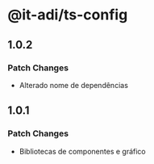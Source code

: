 # @it-adi/ts-config

## 1.0.2

### Patch Changes

- Alterado nome de dependências

## 1.0.1

### Patch Changes

- Bibliotecas de componentes e gráfico
